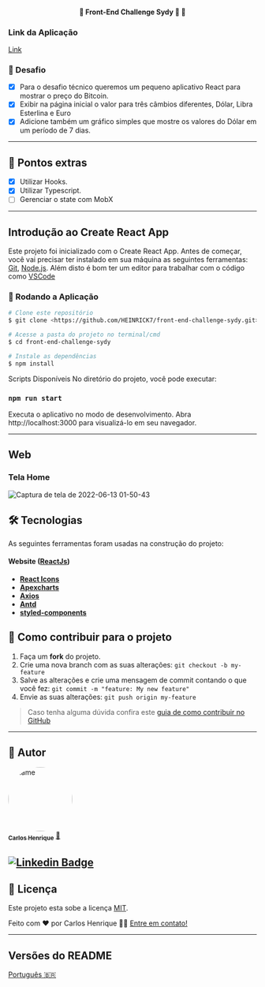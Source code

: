 <h4 align="center"> 
	🚧  Front-End Challenge Sydy 🚀 🚧
</h4>

### Link da Aplicação
[Link](https://front-end-challenge-sydy.vercel.app/)


### 🏅  Desafio
- [x] Para o desafio técnico queremos um pequeno aplicativo React para mostrar o preço do Bitcoin.
- [x] Exibir na página inicial o valor para três câmbios diferentes, Dólar, Libra Esterlina e Euro
- [x] Adicione também um gráfico simples que mostre os valores do Dólar em um período de 7 dias.

---
## 🏅  Pontos extras
- [x] Utilizar Hooks.
- [x] Utilizar Typescript.
- [ ] Gerenciar o state com MobX

---
## Introdução ao Create React App
Este projeto foi inicializado com o Create React App.
Antes de começar, você vai precisar ter instalado em sua máquina as seguintes ferramentas:
[Git](https://git-scm.com), [Node.js](https://nodejs.org/en/). 
Além disto é bom ter um editor para trabalhar com o código como [VSCode](https://code.visualstudio.com/)

### 🎲 Rodando a Aplicação

```bash
# Clone este repositório
$ git clone <https://github.com/HEINRICK7/front-end-challenge-sydy.git>

# Acesse a pasta do projeto no terminal/cmd
$ cd front-end-challenge-sydy

# Instale as dependências
$ npm install

```
Scripts Disponíveis
No diretório do projeto, você pode executar:

### `npm run start`
Executa o aplicativo no modo de desenvolvimento.
Abra http://localhost:3000 para visualizá-lo em seu navegador.


---
## Web

### Tela Home
![Captura de tela de 2022-06-13 01-50-43](https://user-images.githubusercontent.com/14335370/173281923-15934851-e2d1-43d2-a69a-5376fbf24479.png)

## 🛠 Tecnologias

As seguintes ferramentas foram usadas na construção do projeto:

#### **Website**  ([ReactJs](https://reactjs.org/))

-   **[React Icons](https://react-icons.github.io/react-icons/)**
-   **[Apexcharts](https://apexcharts.com/)**
-   **[Axios](https://github.com/axios/axios)**
-   **[Antd](https://ant.design/)**
-   **[styled-components](https://styled-components.com/)**

## 💪 Como contribuir para o projeto

1. Faça um **fork** do projeto.
2. Crie uma nova branch com as suas alterações: `git checkout -b my-feature`
3. Salve as alterações e crie uma mensagem de commit contando o que você fez: `git commit -m "feature: My new feature"`
4. Envie as suas alterações: `git push origin my-feature`
> Caso tenha alguma dúvida confira este [guia de como contribuir no GitHub](./CONTRIBUTING.md)

---

## 🦸 Autor

<a href="https://github.com/HEINRICK7">
 <img style="border-radius: 50%;" src="https://user-images.githubusercontent.com/14335370/153650468-2cdaf2d2-6ae6-47d3-b127-1ed03c1f6ca9.png" width="130px;" height="130px" alt="name"/>
 <br />
 <sub><b>Carlos Henrique</b></sub></a> <a href="https://github.com/HEINRICK7" title="gitHub">🚀</a>
 <br />

[![Linkedin Badge](https://img.shields.io/badge/-Henrique-blue?style=flat-square&logo=Linkedin&logoColor=white&link=https://www.linkedin.com/in/heinrickcostta/)](https://www.linkedin.com/in/heinrickcostta/) 
---
## 📝 Licença

Este projeto esta sobe a licença [MIT](./LICENSE).

Feito com ❤️ por Carlos Henrique 👋🏽 [Entre em contato!](https://www.linkedin.com/in/heinrickcostta/)

---

##  Versões do README

[Português 🇧🇷](./README.md)
